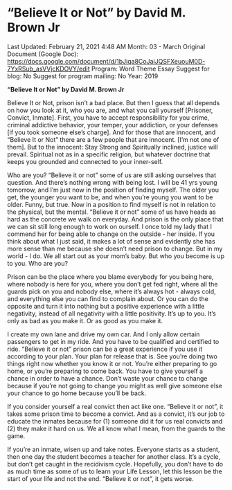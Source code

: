 # “Believe It or Not” by David M. Brown Jr

Last Updated: February 21, 2021 4:48 AM
Month: 03 - March
Original Document (Google Doc): https://docs.google.com/document/d/1bJiqa8CoJaiJQSFXeuouM0D-7YxRSub_asVVjcKDOVY/edit
Program: Word Theme Essay
Suggest for blog: No
Suggest for program mailing: No
Year: 2019

**“Believe It or Not” by David M. Brown Jr**

Believe It or Not, prison isn’t a bad place. But then I guess that all depends on how you look at it, who you are, and what you call yourself [Prisoner, Convict, Inmate]. First, you have to accept responsibility for you crime, criminal addictive behavior, your temper, your addiction, or your defenses [if you took someone else’s charge]. And for those that are innocent, and “Believe It or Not” there are a few people that are innocent. [I’m not one of them]. But to the innocent: Stay Strong and Spiritually inclined, justice will prevail. Spiritual not as in a specific religion, but whatever doctrine that keeps you grounded and connected to your inner-self.

Who are you? “Believe it or not” some of us are still asking ourselves that question. And there’s nothing wrong with being lost. I will be 41 yrs young tomorrow, and I’m just now in the position of finding myself. The older you get, the younger you want to be, and when you’re young you want to be older. Funny, but true. Now in a position to find myself is not in relation to the physical, but the mental. “Believe it or not” some of us have heads as hard as the concrete we walk on everyday. And prison is the only place that we can sit still long enough to work on ourself. I once told my lady that I commend her for being able to change on the outside - her inside. If you think about what I just said, it makes a lot of sense and evidently she has more sense than me because she doesn’t need prison to change. But in my world - I do. We all start out as your mom’s baby. But who you become is up to you. Who are you?

Prison can be the place where you blame everybody for you being here, where nobody is here for you, where you don’t get fed right, where all the guards pick on you and nobody else, where it’s always hot - always cold, and everything else you can find to complain about. Or you can do the opposite and turn it into nothing but a positive experience with a little negativity, instead of all negativity with a little positivity. It’s up to you. It’s only as bad as you make it. Or as good as you make it.

I create my own lane and drive my own car. And I only allow certain passengers to get in my ride. And you have to be qualified and certified to ride. “Believe it or not” prison can be a great experience if you use it according to your plan. Your plan for release that is. See you’re doing two things right now whether you know it or not. You’re either preparing to go home, or you’re preparing to come back. You have to give yourself a chance in order to have a chance. Don’t waste your chance to change because if you’re not going to change you might as well give someone else your chance to go home because you’ll be back.

If you consider yourself a real convict then act like one. “Believe it or not”, it takes some prison time to become a convict. And as a convict, it’s our job to educate the inmates because for (1) someone did it for us real convicts and (2) they make it hard on us. We all know what I mean, from the guards to the game.

If you’re an inmate, wisen up and take notes. Everyone starts as a student, then one day the student becomes a teacher for another class. It’s a cycle, but don’t get caught in the recidivism cycle. Hopefully, you don’t have to do as much time as some of us to learn your Life Lesson, let this lesson be the start of your life and not the end. “Believe it or not”, it gets worse.